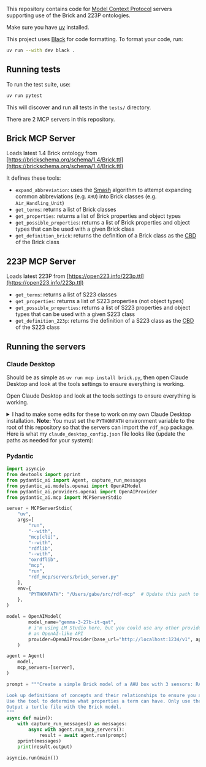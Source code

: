 This repository contains code for [Model Context Protocol](https://modelcontextprotocol.io/introduction) servers supporting use of the Brick and 223P ontologies.

Make sure you have [uv](https://docs.astral.sh/uv/) installed. 

This project uses [Black](https://black.readthedocs.io/) for code formatting. To format your code, run:

```bash
uv run --with dev black .
```

## Running tests

To run the test suite, use:

```bash
uv run pytest
```

This will discover and run all tests in the `tests/` directory.

There are 2 MCP servers in this repository.

## Brick MCP Server

Loads latest 1.4 Brick ontology from [https://brickschema.org/schema/1.4/Brick.ttl](https://brickschema.org/schema/1.4/Brick.ttl)

It defines these tools:
- `expand_abbreviation`: uses the [Smash](https://dl.acm.org/doi/abs/10.14778/3685800.3685830) algorithm to attempt expanding common abbreviations (e.g. `AHU`) into Brick classes (e.g. `Air_Handling_Unit`)
- `get_terms`: returns a list of Brick classes
- `get_properties`: returns a list of Brick properties and object types
- `get_possible_properties`: returns a list of Brick properties and object types that can be used with a given Brick class
- `get_definition_brick`: returns the definition of a Brick class as the [CBD](https://www.w3.org/submissions/CBD/) of the Brick class

## 223P MCP Server

Loads latest 223P from [https://open223.info/223p.ttl](https://open223.info/223p.ttl)
- `get_terms`: returns a list of S223 classes
- `get_properties`: returns a list of S223 properties (not object types)
- `get_possible_properties`: returns a list of S223 properties and object types that can be used with a given S223 class
- `get_definition_223p`: returns the definition of a S223 class as the [CBD](https://www.w3.org/submissions/CBD/) of the S223 class

## Running the servers

### Claude Desktop

Should be as simple as `uv run mcp install brick.py`, then open Claude Desktop and look at the tools settings to ensure everything is working.

Open Claude Desktop and look at the tools settings to ensure everything is working.

<details>
<summary>I had to make some edits for these to work on my own Claude Desktop installation. <b>Note:</b> You must set the <code>PYTHONPATH</code> environment variable to the root of this repository so that the servers can import the <code>rdf_mcp</code> package. Here is what my <code>claude_desktop_config.json</code> file looks like (update the paths as needed for your system):</summary>

```json
{
  "mcpServers": {
    "BrickOntology": {
      "command": "/Users/gabe/.cargo/bin/uv",
      "args": [
        "run",
        "--with",
        "'mcp[cli]'",
        "--with",
        "rdflib",
        "--with",
        "oxrdflib",
        "mcp",
        "run",
        "/Users/gabe/src/rdf-mcp/rdf_mcp/servers/brick_server.py"
      ],
      "env": {
        "PYTHONPATH": "/Users/gabe/src/rdf-mcp"
      }
    },
    "S223Ontology": {
      "command": "/Users/gabe/.cargo/bin/uv",
      "args": [
        "run",
        "--with",
        "'mcp[cli]'",
        "--with",
        "rdflib",
        "--with",
        "oxrdflib",
        "mcp",
        "run",
        "/Users/gabe/src/rdf-mcp/rdf_mcp/servers/s223_server.py"
      ],
      "env": {
        "PYTHONPATH": "/Users/gabe/src/rdf-mcp"
      }
    }
  }
}
```
</details>

### Pydantic

```python
import asyncio
from devtools import pprint
from pydantic_ai import Agent, capture_run_messages
from pydantic_ai.models.openai import OpenAIModel
from pydantic_ai.providers.openai import OpenAIProvider
from pydantic_ai.mcp import MCPServerStdio

server = MCPServerStdio(
    "uv",
    args=[
        "run",
        "--with",
        "mcp[cli]",
        "--with",
        "rdflib",
        "--with",
        "oxrdflib",
        "mcp",
        "run",
        "rdf_mcp/servers/brick_server.py"
    ],
    env={
        "PYTHONPATH": "/Users/gabe/src/rdf-mcp"  # Update this path to your repo root
    },
)

model = OpenAIModel(
        model_name="gemma-3-27b-it-qat",
        # i'm using LM Studio here, but you could use any other provider that exposes
        # an OpenAI-like API
        provider=OpenAIProvider(base_url="http://localhost:1234/v1", api_key="lm_studio"),
    )

agent = Agent(
    model,
    mcp_servers=[server],
)

prompt = """Create a simple Brick model of a AHU box with 3 sensors: RAT, SAT and OAT. Also include a SF with a SF command

Look up definitions of concepts and their relationships to ensure you are building a valid Brick model.
Use the tool to determine what properties a term can have. Only use the predicates defined by the ontology.
Output a turtle file with the Brick model.
"""
async def main():
    with capture_run_messages() as messages:
        async with agent.run_mcp_servers():
            result = await agent.run(prompt)
    pprint(messages)
    print(result.output)

asyncio.run(main())
```

